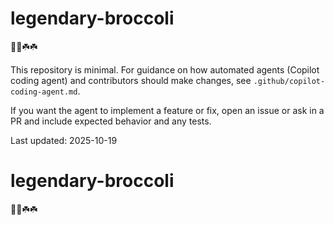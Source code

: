 # legendary-broccoli
🐲🐲☘️☘️

This repository is minimal. For guidance on how automated agents (Copilot coding agent) and contributors should make changes, see `.github/copilot-coding-agent.md`.

If you want the agent to implement a feature or fix, open an issue or ask in a PR and include expected behavior and any tests.

Last updated: 2025-10-19
# legendary-broccoli
🐲🐲☘️☘️
